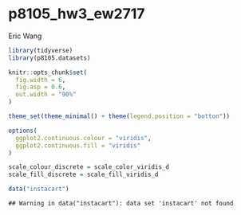 p8105\_hw3\_ew2717
================
Eric Wang

``` r
library(tidyverse)
library(p8105.datasets)

knitr::opts_chunk$set(
  fig.width = 6,
  fig.asp = 0.6,
  out.width = "90%"
)

theme_set(theme_minimal() + theme(legend.position = "botton"))

options(
  ggplot2.continuous.colour = "viridis",
  ggplot2.continuous.fill = "viridis"
)

scale_colour_discrete = scale_color_viridis_d
scale_fill_discrete = scale_fill_viridis_d
```

``` r
data("instacart")
```

    ## Warning in data("instacart"): data set 'instacart' not found
